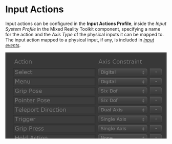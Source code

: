 # Input Actions

Input actions can be configured in the **Input Actions Profile**, inside the *Input System Profile* in the Mixed Reality Toolkit component, specifying a name for the action and the *Axis Type* of the physical inputs it can be mapped to. The input action mapped to a physical input, if any, is included in [*input events*](InputEvents.md).

<img src="../../Documentation/Images/Input/InputActions.png" style="max-width:100%;">